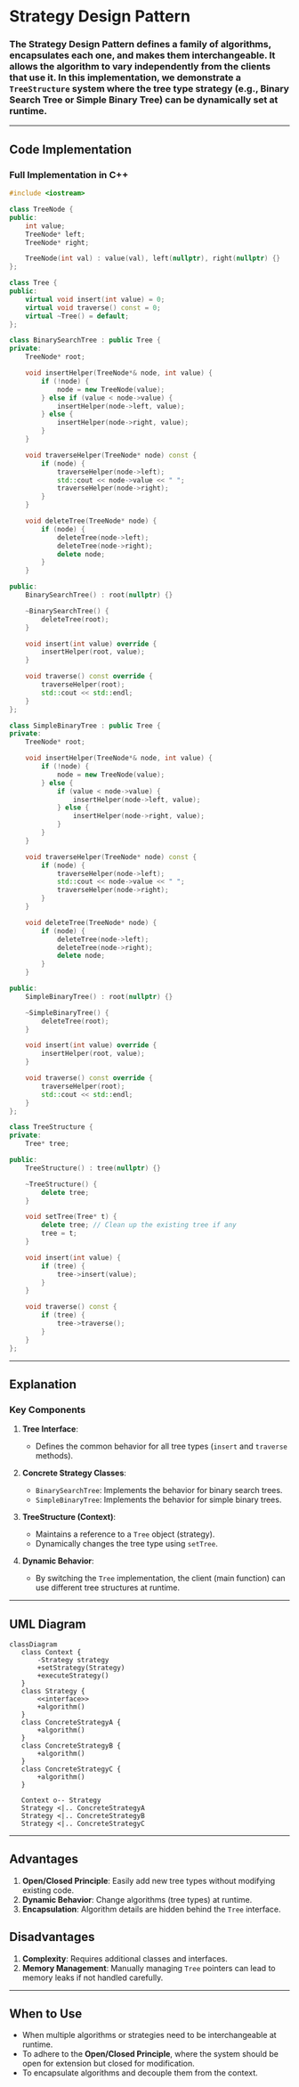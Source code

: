 
# Strategy Design Pattern

### The Strategy Design Pattern defines a family of algorithms, encapsulates each one, and makes them interchangeable. It allows the algorithm to vary independently from the clients that use it. In this implementation, we demonstrate a `TreeStructure` system where the tree type strategy (e.g., Binary Search Tree or Simple Binary Tree) can be dynamically set at runtime.

---

## Code Implementation

### Full Implementation in C++

```cpp
#include <iostream>

class TreeNode {
public:
    int value;
    TreeNode* left;
    TreeNode* right;

    TreeNode(int val) : value(val), left(nullptr), right(nullptr) {}
};

class Tree {
public:
    virtual void insert(int value) = 0;
    virtual void traverse() const = 0;
    virtual ~Tree() = default;
};

class BinarySearchTree : public Tree {
private:
    TreeNode* root;

    void insertHelper(TreeNode*& node, int value) {
        if (!node) {
            node = new TreeNode(value);
        } else if (value < node->value) {
            insertHelper(node->left, value);
        } else {
            insertHelper(node->right, value);
        }
    }

    void traverseHelper(TreeNode* node) const {
        if (node) {
            traverseHelper(node->left);
            std::cout << node->value << " ";
            traverseHelper(node->right);
        }
    }

    void deleteTree(TreeNode* node) {
        if (node) {
            deleteTree(node->left);
            deleteTree(node->right);
            delete node;
        }
    }

public:
    BinarySearchTree() : root(nullptr) {}

    ~BinarySearchTree() {
        deleteTree(root);
    }

    void insert(int value) override {
        insertHelper(root, value);
    }

    void traverse() const override {
        traverseHelper(root);
        std::cout << std::endl;
    }
};

class SimpleBinaryTree : public Tree {
private:
    TreeNode* root;

    void insertHelper(TreeNode*& node, int value) {
        if (!node) {
            node = new TreeNode(value);
        } else {
            if (value < node->value) {
                insertHelper(node->left, value);
            } else {
                insertHelper(node->right, value);
            }
        }
    }

    void traverseHelper(TreeNode* node) const {
        if (node) {
            traverseHelper(node->left);
            std::cout << node->value << " ";
            traverseHelper(node->right);
        }
    }

    void deleteTree(TreeNode* node) {
        if (node) {
            deleteTree(node->left);
            deleteTree(node->right);
            delete node;
        }
    }

public:
    SimpleBinaryTree() : root(nullptr) {}

    ~SimpleBinaryTree() {
        deleteTree(root);
    }

    void insert(int value) override {
        insertHelper(root, value);
    }

    void traverse() const override {
        traverseHelper(root);
        std::cout << std::endl;
    }
};

class TreeStructure {
private:
    Tree* tree;

public:
    TreeStructure() : tree(nullptr) {}

    ~TreeStructure() {
        delete tree;
    }

    void setTree(Tree* t) {
        delete tree; // Clean up the existing tree if any
        tree = t;
    }

    void insert(int value) {
        if (tree) {
            tree->insert(value);
        }
    }

    void traverse() const {
        if (tree) {
            tree->traverse();
        }
    }
};

```

---

## Explanation

### Key Components

1. **Tree Interface**:
   - Defines the common behavior for all tree types (`insert` and `traverse` methods).

2. **Concrete Strategy Classes**:
   - `BinarySearchTree`: Implements the behavior for binary search trees.
   - `SimpleBinaryTree`: Implements the behavior for simple binary trees.

3. **TreeStructure (Context)**:
   - Maintains a reference to a `Tree` object (strategy).
   - Dynamically changes the tree type using `setTree`.

4. **Dynamic Behavior**:
   - By switching the `Tree` implementation, the client (main function) can use different tree structures at runtime.
---

UML Diagram
---

```mermaid
classDiagram
   class Context {
       -Strategy strategy
       +setStrategy(Strategy)
       +executeStrategy()
   }
   class Strategy {
       <<interface>>
       +algorithm()
   }
   class ConcreteStrategyA {
       +algorithm()
   }
   class ConcreteStrategyB {
       +algorithm()
   }
   class ConcreteStrategyC {
       +algorithm()
   }
   
   Context o-- Strategy
   Strategy <|.. ConcreteStrategyA
   Strategy <|.. ConcreteStrategyB
   Strategy <|.. ConcreteStrategyC
```

---
## Advantages

1. **Open/Closed Principle**: Easily add new tree types without modifying existing code.
2. **Dynamic Behavior**: Change algorithms (tree types) at runtime.
3. **Encapsulation**: Algorithm details are hidden behind the `Tree` interface.

## Disadvantages

1. **Complexity**: Requires additional classes and interfaces.
2. **Memory Management**: Manually managing `Tree` pointers can lead to memory leaks if not handled carefully.

---

## When to Use

- When multiple algorithms or strategies need to be interchangeable at runtime.
- To adhere to the **Open/Closed Principle**, where the system should be open for extension but closed for modification.
- To encapsulate algorithms and decouple them from the context.

